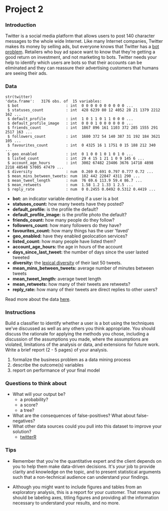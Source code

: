 # Project 2

### Introduction

Twitter is a social media platform that allows users to post 140 character messages to the whole wide Internet. Like many Internet companies, Twitter makes its money by selling ads, but everyone knows that Twitter has a [bot problem](http://www.wsj.com/articles/SB10001424052702304607104579212122084821400). Retailers who buy ad space want to know that they're getting a good return on investment, and not marketing to bots. Twitter needs your help to identify which users are bots so that their accounts can be eliminated and they can reassure their advertising customers that humans are seeing their ads.

### Data 

```{r}
str(twitter)
'data.frame':	3176 obs. of  15 variables:
 $ bot                     : int  0 0 0 0 0 0 0 0 0 0 ...
 $ statuses_count          : int  428 6239 80 12 4052 28 21 1379 2212 162 ...
 $ default_profile         : int  1 0 1 1 0 1 1 0 0 0 ...
 $ default_profile_image   : int  0 0 0 1 0 0 0 0 0 0 ...
 $ friends_count           : int  1867 896 161 1103 372 285 1555 291 2517 163 ...
 $ followers_count         : int  1680 372 54 140 387 31 192 184 3621 105 ...
 $ favourites_count        : int  0 4325 16 1 1751 0 15 188 212 340 ...
 $ geo_enabled             : int  0 1 0 0 1 0 1 0 1 0 ...
 $ listed_count            : int  29 4 15 1 21 1 0 9 145 6 ...
 $ account_age_hours       : int  3002 67482 23406 3676 14718 4898 2218 48548 57005 47479 ...
 $ diversity               : num  0.269 0.691 0.797 0.777 0.72 ...
 $ mean_mins_between_tweets: num  182 442 22847 4311 290 ...
 $ mean_tweet_length       : num  76 69.6 113.9 59.4 86.7 ...
 $ mean_retweets           : num  1.58 1.2 1.33 1 2.5 ...
 $ reply_rate              : num  0 0.2455 0.0492 0.5312 0.4419 ...
```

* **bot:** an indicator variable denoting if a user is a bot
* **statuses_count:** how many tweets have they posted?
* **default_profile:** is the profile the default?
* **default_profile_image:** is the profile photo the default?
* **friends_count:** how many people do they follow?
* **followers_count:** how many followers do they have?
* **favourites_count:** how many things has the user 'faved'
* **geo_enabled:** have they enabled geolocation services?         
* **listed_count:** how many people have listed them?
* **account_age_hours:** the age in hours of the account
* **days_since_last_tweet:** the number of days since the user lasted tweeted
* **diversity:** the [lexical diversity](https://en.wikipedia.org/wiki/Lexical_diversity) of their last 50 tweets.
* **mean_mins_between_tweets:** average number of minutes between tweets 
* **mean_tweet_length:** average tweet length
* **mean_retweets:** how many of their tweets are retweets?
* **reply_rate:** how many of their tweets are direct replies to other users?

Read more about the data [here](https://dev.twitter.com/rest/reference/get/users/lookup).

### Instructions

Build a classifier to identify whether a user is a bot using the techniques we've discussed as well as any others you think appropriate. You should discuss the rationale for applying the methods you chose, including a discussion of the assumptions you made, where the assumptions are violated, limitations of the analysis or data, and extensions for future work. Write a brief report (2 - 5 pages) of your analysis.

1. formalize the business problem as a data mining process
2. describe the outcome(s) variables
3. report on performance of your final model

### Questions to think about

* What will your output be?
  * a probability?
  * a score?
  * a tree?
* What are the consequences of false-positives? What about false-negatives?
* What other data sources could you pull into this dataset to improve your solution?
  * [twitterR](http://geoffjentry.hexdump.org/twitteR.pdf) 

### Tips

* Remember that you're the quantitative expert and the client depends on you to help them make data-driven decisions.  It's *your* job to provide clarity and knowledge on the topic, and to present statistical arguments such that a non-technical audience can understand your findings. 

* Although you might want to include figures and tables from an exploratory analysis, this is a report for your customer. That means you should be labeling axes, titling figures and providing all the information necessary to understand your results, and no more.
